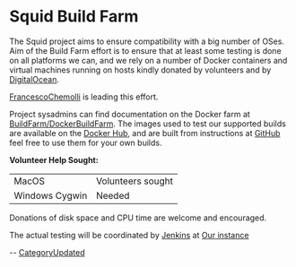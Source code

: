 # Squid Build Farm

The Squid project aims to ensure compatibility with a big number of
OSes. Aim of the Build Farm effort is to ensure that at least some
testing is done on all platforms we can, and we rely on a number of
Docker containers and virtual machines running on hosts kindly donated
by volunteers and by [DigitalOcean](http://www.digitalocean.com/).

[FrancescoChemolli](https://wiki.squid-cache.org/action/show/BuildFarm/FrancescoChemolli#)
is leading this effort.

Project sysadmins can find documentation on the Docker farm at
[BuildFarm/DockerBuildFarm](https://wiki.squid-cache.org/action/show/BuildFarm/BuildFarm/DockerBuildFarm#).
The images used to test our supported builds are available on the
[Docker
Hub](https://hub.docker.com/repository/docker/squidcache/buildfarm), and
are built from instructions at
[GitHub](https://github.com/kinkie/dockerfiles) feel free to use them
for your own builds.

**Volunteer Help Sought:**

|                |                   |
| -------------- | ----------------- |
| MacOS          | Volunteers sought |
| Windows Cygwin | Needed            |

Donations of disk space and CPU time are welcome and encouraged.

The actual testing will be coordinated by
[Jenkins](http://jenkins-ci.org/) at [Our
instance](http://build.squid-cache.org/)

\--
[CategoryUpdated](https://wiki.squid-cache.org/action/show/BuildFarm/CategoryUpdated#)
